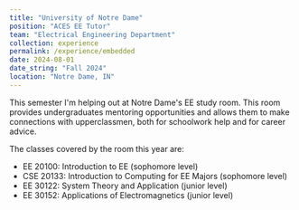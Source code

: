 ```yaml
---
title: "University of Notre Dame"
position: "ACES EE Tutor"
team: "Electrical Engineering Department"
collection: experience
permalink: /experience/embedded
date: 2024-08-01
date_string: "Fall 2024"
location: "Notre Dame, IN"
---
```


This semester I'm helping out at Notre Dame's EE study room. This room provides undergraduates mentoring opportunities and allows them to make connections with upperclassmen, both for schoolwork help and for career advice.

The classes covered by the room this year are:

- EE 20100: Introduction to EE (sophomore level)
- CSE 20133: Introduction to Computing for EE Majors (sophomore level)
- EE 30122: System Theory and Application (junior level)
- EE 30152: Applications of Electromagnetics (junior level)